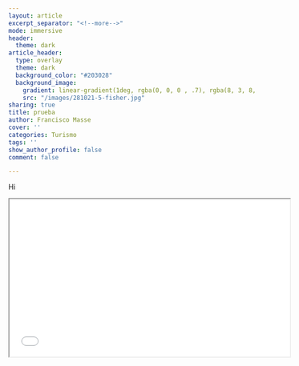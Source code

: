 ```yaml
---
layout: article
excerpt_separator: "<!--more-->"
mode: immersive
header:
  theme: dark
article_header:
  type: overlay
  theme: dark
  background_color: "#203028"
  background_image:
    gradient: linear-gradient(1deg, rgba(0, 0, 0 , .7), rgba(8, 3, 8, .9))
    src: "/images/281021-5-fisher.jpg"
sharing: true
title: prueba
author: Francisco Masse
cover: ''
categories: Turismo
tags: ''
show_author_profile: false
comment: false

---
```

Hi

<div>
<iframe width="560" height="315" src="[https://www.youtube.com/embed/031HjDCdkOM](https://www.youtube.com/embed/031HjDCdkOM "https://www.youtube.com/embed/031HjDCdkOM")" allowfullscreen></iframe>
</div>